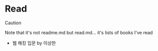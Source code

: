 # Read
 
> [!CAUTION]
> 
> Note that it's not readme.md but read.md... it's lists of books I've read

- 웹 해킹 입문 by 이상한